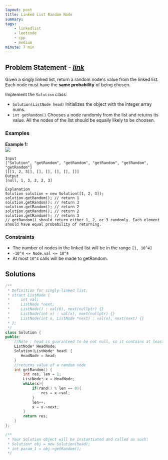 ```yaml
---
layout: post
title: Linked List Random Node
summary:
tags:
    - linkedlist
    - leetcode
    - cpp
    - medium
minute: 7 min
---
```


## Problem Statement - [*link*](https://leetcode.com/problems/linked-list-random-node)  

Given a singly linked list, return a random node's value from the linked list. Each node must have the **same probability** of being chosen.

Implement the `Solution` class:

+ `Solution(ListNode head)` Initializes the object with the integer array nums.
+ `int getRandom()` Chooses a node randomly from the list and returns its value. All the nodes of the list should be equally likely to be choosen.


### Examples

**Example 1:**   
<img  src="https://assets.leetcode.com/uploads/2021/03/16/getrand-linked-list.jpg">
```
Input
["Solution", "getRandom", "getRandom", "getRandom", "getRandom", "getRandom"]
[[[1, 2, 3]], [], [], [], [], []]
Output
[null, 1, 3, 2, 2, 3]

Explanation
Solution solution = new Solution([1, 2, 3]);
solution.getRandom(); // return 1
solution.getRandom(); // return 3
solution.getRandom(); // return 2
solution.getRandom(); // return 2
solution.getRandom(); // return 3
// getRandom() should return either 1, 2, or 3 randomly. Each element should have equal probability of returning.
```

### Constraints

+ The number of nodes in the linked list will be in the range `[1, 10^4]`
+ `-10^4 <= Node.val <= 10^4`
+ At most `10^4` calls will be made to getRandom.

## Solutions

```cpp
/**
 * Definition for singly-linked list.
 * struct ListNode {
 *     int val;
 *     ListNode *next;
 *     ListNode() : val(0), next(nullptr) {}
 *     ListNode(int x) : val(x), next(nullptr) {}
 *     ListNode(int x, ListNode *next) : val(x), next(next) {}
 * };
 */
class Solution {
public:
    //Note : head is guaranteed to be not null, so it contains at least one node.
    ListNode* HeadNode;
    Solution(ListNode* head) {
       HeadNode = head;
    }
    //returns value of a random node
    int getRandom() {
        int res, len = 1;
        ListNode* x = HeadNode;
        while(x){
            if(rand() % len == 0){
                res = x->val;
            }
            len++;
            x = x->next;
        }
        return res;
    }
};

/**
 * Your Solution object will be instantiated and called as such:
 * Solution* obj = new Solution(head);
 * int param_1 = obj->getRandom();
 */
```

